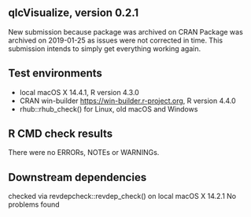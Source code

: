 ## qlcVisualize, version 0.2.1

New submission because package was archived on CRAN
Package was archived on 2019-01-25 as issues were not corrected in time.
This submission intends to simply get everything working again.

## Test environments
* local macOS X 14.4.1, R version 4.3.0
* CRAN win-builder https://win-builder.r-project.org, R version 4.4.0
* rhub::rhub_check() for Linux, old macOS and Windows

## R CMD check results
There were no ERRORs, NOTEs or WARNINGs. 

## Downstream dependencies
checked via revdepcheck::revdep_check() on local macOS X 14.2.1
No problems found
